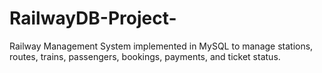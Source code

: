 # RailwayDB-Project-
Railway Management System implemented in MySQL to manage stations, routes, trains, passengers, bookings, payments, and ticket status.

